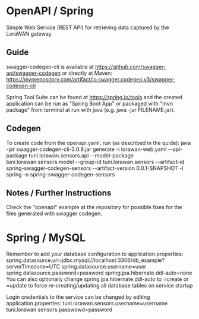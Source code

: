 # OpenAPI / Spring

Simple Web Service (REST API) for retrieving data captured by the LoraWAN gateway.

## Guide

swagger-codegen-cli is available at https://github.com/swagger-api/swagger-codegen
or directly at Maven: https://mvnrepository.com/artifact/io.swagger.codegen.v3/swagger-codegen-cli

Spring Tool Suite can be found at https://spring.io/tools and the created application can be run as "Spring Boot App" or packaged with "mvn package" from terminal at run with java (e.g. java -jar FILENAME.jar).

## Codegen

To create code from the openapi.yaml, run (as described in the quide): java -jar swagger-codegen-cli-3.0.8.jar generate -i lorawan-web.yaml --api-package tuni.lorawan.sensors.api --model-package tuni.lorawan.sensors.model --group-id tuni.lorawan.sensors --artifact-id spring-swagger-codegen-sensors --artifact-version 0.0.1-SNAPSHOT -l spring -o spring-swagger-codegen-sensors

## Notes / Further Instructions

Check the "openapi" example at the repository for possible fixes for the files generated with swagger codegen.

# Spring / MySQL

Remember to add your database configuration to application.properties:
spring.datasource.url=jdbc:mysql://localhost:3306/db_example?serverTimezone=UTC
spring.datasource.username=user
spring.datasource.password=password
spring.jpa.hibernate.ddl-auto=none
You can also optionally change spring.jpa.hibernate.ddl-auto to =create or =update to force re-creating/updating all database tables on service startup

Login credentials to the service can be changed by editing application.properties:
tuni.lorawan.sensors.username=username
tuni.lorawan.sensors.passwowd=password

